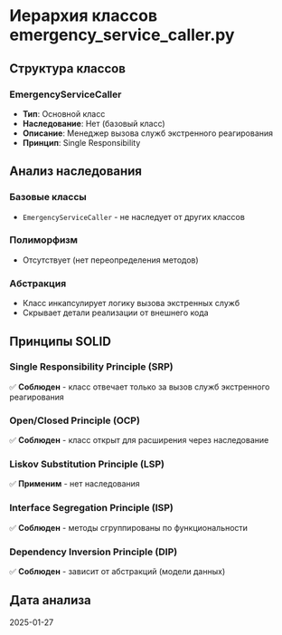 # Иерархия классов emergency_service_caller.py

## Структура классов

### EmergencyServiceCaller
- **Тип**: Основной класс
- **Наследование**: Нет (базовый класс)
- **Описание**: Менеджер вызова служб экстренного реагирования
- **Принцип**: Single Responsibility

## Анализ наследования

### Базовые классы
- `EmergencyServiceCaller` - не наследует от других классов

### Полиморфизм
- Отсутствует (нет переопределения методов)

### Абстракция
- Класс инкапсулирует логику вызова экстренных служб
- Скрывает детали реализации от внешнего кода

## Принципы SOLID

### Single Responsibility Principle (SRP)
✅ **Соблюден** - класс отвечает только за вызов служб экстренного реагирования

### Open/Closed Principle (OCP)
✅ **Соблюден** - класс открыт для расширения через наследование

### Liskov Substitution Principle (LSP)
✅ **Применим** - нет наследования

### Interface Segregation Principle (ISP)
✅ **Соблюден** - методы сгруппированы по функциональности

### Dependency Inversion Principle (DIP)
✅ **Соблюден** - зависит от абстракций (модели данных)

## Дата анализа
2025-01-27